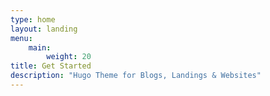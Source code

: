 ```yaml
---
type: home
layout: landing
menu:
    main:
        weight: 20
title: Get Started
description: "Hugo Theme for Blogs, Landings & Websites"
---
```

